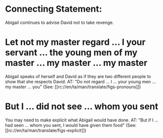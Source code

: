 # Connecting Statement:

Abigail continues to advise David not to take revenge.

# Let not my master regard ... I your servant ... the young men of my master ... my master ... my master

Abigail speaks of herself and David as if they are two different people to show that she respects David. AT: "Do not regard ... I ... your young men ... my master ... you" (See: [[rc://en/ta/man/translate/figs-pronouns]])

# But I ... did not see ... whom you sent

You may need to make explicit what Abigail would have done. AT: "But if I ... had seen ... whom you sent, I would have given them food" (See: [[rc://en/ta/man/translate/figs-explicit]])

